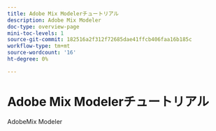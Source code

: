 ```yaml
---
title: Adobe Mix Modelerチュートリアル
description: Adobe Mix Modeler
doc-type: overview-page
mini-toc-levels: 1
source-git-commit: 182516a2f312f72685dae41ffcb406faa16b185c
workflow-type: tm+mt
source-wordcount: '16'
ht-degree: 0%

---
```


# Adobe Mix Modelerチュートリアル

AdobeMix Modeler

<div id="recs-overview-body-1"></div>
<div id="recs-overview-body-2"></div>
<div id="recs-overview-body-3"></div>
<div id="recs-overview-body-4"></div>
<div id="recs-overview-body-5"></div>
<div id="recs-overview-body-6"></div>

<div id="staff-picks-section">


</div>
